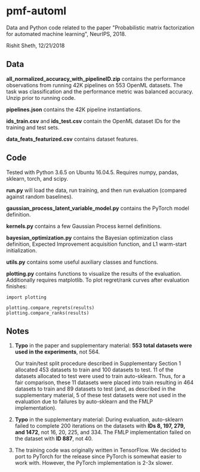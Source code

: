 # pmf-automl
Data and Python code related to the paper "Probabilistic matrix factorization for automated machine learning", NeurIPS, 2018.

Rishit Sheth, 12/21/2018

## Data

**all_normalized_accuracy_with_pipelineID.zip** contains the performance observations from running 42K pipelines on 553 OpenML datasets. The task was classification and the performance metric was balanced accuracy. Unzip prior to running code.

**pipelines.json** contains the 42K pipeline instantiations.

**ids_train.csv** and **ids_test.csv** contain the OpenML dataset IDs for the training and test sets.

**data_feats_featurized.csv** contains dataset features.

## Code

Tested with Python 3.6.5 on Ubuntu 16.04.5. Requires numpy, pandas, sklearn, torch, and scipy.

**run.py** will load the data, run training, and then run evaluation (compared against random baselines).

**gaussian_process_latent_variable_model.py** contains the PyTorch model definition.

**kernels.py** contains a few Gaussian Process kernel definitions.

**bayesian_optimization.py** contains the Bayesian optimization class definition, Expected Improvement acquisition function, and L1 warm-start initialization.

**utils.py** contains some useful auxiliary classes and functions.

**plotting.py** contains functions to visualize the results of the evaluation. Additionally requires matplotlib. To plot regret/rank curves after evaluation finishes:

    import plotting

    plotting.compare_regrets(results)
    plotting.compare_ranks(results)

## Notes

1. **Typo** in the paper and supplementary material: **553 total datasets were used in the experiments**, not 564.

	Our train/test split procedure described in Supplementary Section 1 allocated 453 datasets to train and 100 datasets to test. 11 of the datasets allocated to test were used to train auto-sklearn. Thus, for a fair comparison, these 11 datasets were placed into train resulting in 464 datasets to train and 89 datasets to test (and, as described in the supplementary material, 5 of these test datasets were not used in the evaluation due to failures by auto-sklearn and the FMLP implementation).

2. **Typo** in the supplementary material: During evaluation, auto-sklearn failed to complete 200 iterations on the datasets with **IDs 8, 197, 279, and 1472**, not 16, 20, 225, and 334. The FMLP implementation failed on the dataset with **ID 887**, not 40.

3. The training code was originally written in TensorFlow. We decided to port to PyTorch for the release since PyTorch is somewhat easier to work with. However, the PyTorch implementation is 2-3x slower.

